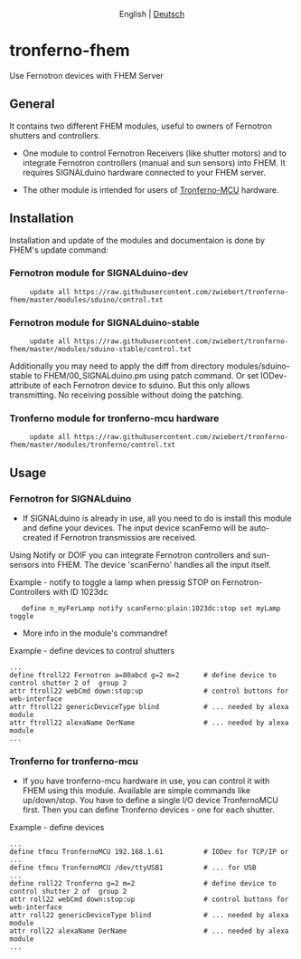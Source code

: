 <p align="center">
  <span>English</span> |
  <a href="README-de.md">Deutsch</a>
</p>

# tronferno-fhem

Use Fernotron devices with FHEM Server

## General

It contains two different FHEM modules, useful to owners of Fernotron shutters and controllers.

* One module to control Fernotron Receivers (like shutter motors) and to integrate Fernotron controllers (manual and sun sensors) into FHEM. It requires SIGNALduino hardware connected to your FHEM server.

* The other module is intended for users of  [Tronferno-MCU](https://github.com/zwiebert/tronferno-mcu) hardware.

## Installation

Installation and update of the modules and documentaion is done by FHEM's update command:

### Fernotron module for SIGNALduino-dev
```
     update all https://raw.githubusercontent.com/zwiebert/tronferno-fhem/master/modules/sduino/control.txt
```


### Fernotron module for SIGNALduino-stable
```
     update all https://raw.githubusercontent.com/zwiebert/tronferno-fhem/master/modules/sduino-stable/control.txt
```

Additionally you may need to apply the diff from directory modules/sduino-stable to FHEM/00_SIGNALduino.pm using patch command. Or set  IODev-attribute of each Fernotron device to sduino. But this only allows transmitting. No receiving possible without doing the patching.

### Tronferno module for tronferno-mcu hardware
```
     update all https://raw.githubusercontent.com/zwiebert/tronferno-fhem/master/modules/tronferno/control.txt
```


## Usage

### Fernotron for SIGNALduino

* If SIGNALduino is already in use, all you need to do is install this module and define your devices. The input device scanFerno will be auto-created if Fernotron transmissios are received.

Using Notify or DOIF you can integrate Fernotron controllers and sun-sensors into FHEM. The device 'scanFerno' handles all the input itself.

Example - notify to toggle a lamp when pressig STOP on Fernotron-Controllers with ID 1023dc

```
   define n_myFerLamp notify scanFerno:plain:1023dc:stop set myLamp toggle
```
 
* More info in the module's commandref

Example - define devices to control shutters

```
...
define ftroll22 Fernotron a=80abcd g=2 m=2      # define device to control shutter 2 of  group 2
attr ftroll22 webCmd down:stop:up               # control buttons for web-interface
attr ftroll22 genericDeviceType blind           # ... needed by alexa module
attr ftroll22 alexaName DerName                 # ... needed by alexa module
...
```

### Tronferno for tronferno-mcu

* If you have tronferno-mcu hardware in use, you can control it with FHEM using this module. Available are simple commands like up/down/stop. You have to define a single I/O device TronfernoMCU first. Then you can define Tronferno devices - one for each shutter.

Example - define devices
```
...
define tfmcu TronfernoMCU 192.168.1.61          # IODev for TCP/IP or ...
define tfmcu TronfernoMCU /dev/ttyUSB1          # ... for USB
...
define roll22 Tronferno g=2 m=2                 # define device to control shutter 2 of  group 2
attr roll22 webCmd down:stop:up                 # control buttons for web-interface
attr roll22 genericDeviceType blind             # ... needed by alexa module
attr roll22 alexaName DerName                   # ... needed by alexa module
...
```
